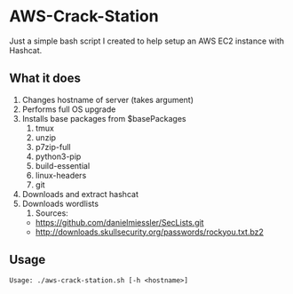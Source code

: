 # AWS-Crack-Station

Just a simple bash script I created to help setup an AWS EC2 instance with Hashcat.

## What it does
1. Changes hostname of server (takes argument)
2. Performs full OS upgrade
3. Installs base packages from $basePackages
    1. tmux
    2. unzip
    3. p7zip-full
    4. python3-pip
    5. build-essential
    6. linux-headers
    7. git
4. Downloads and extract hashcat
5. Downloads wordlists
    1. Sources:
    * https://github.com/danielmiessler/SecLists.git
    * http://downloads.skullsecurity.org/passwords/rockyou.txt.bz2

## Usage
```
Usage: ./aws-crack-station.sh [-h <hostname>]
```